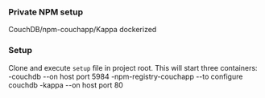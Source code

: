 ### Private NPM setup
CouchDB/npm-couchapp/Kappa dockerized

### Setup
Clone and execute `setup` file in project root.
This will start three containers:
-couchdb
--on host port 5984
-npm-registry-couchapp
--to configure couchdb
-kappa
--on host port 80

